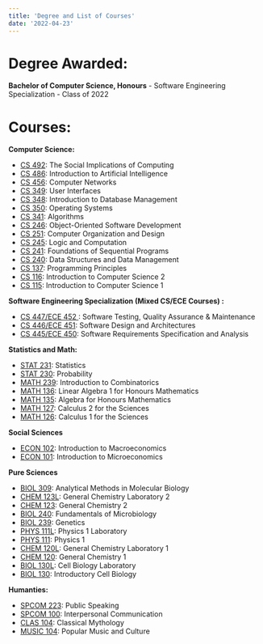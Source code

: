 ```yaml
---
title: 'Degree and List of Courses'
date: '2022-04-23'
---
```


# Degree Awarded:

**Bachelor of Computer Science, Honours** -
Software Engineering Specialization -
Class of 2022

# Courses:

**Computer Science:**

- [CS 492](https://uwflow.com/course/cs492): The Social Implications of Computing
- [CS 486](https://uwflow.com/course/cs486): Introduction to Artificial Intelligence
- [CS 456](https://uwflow.com/course/cs456): Computer Networks
- [CS 349](https://uwflow.com/course/cs349): User Interfaces
- [CS 348](https://uwflow.com/course/cs348): Introduction to Database Management
- [CS 350](https://uwflow.com/course/cs350): Operating Systems
- [CS 341](https://uwflow.com/course/cs341): Algorithms
- [CS 246](https://uwflow.com/course/cs246): Object-Oriented Software Development
- [CS 251](https://uwflow.com/course/cs251): Computer Organization and Design
- [CS 245](https://uwflow.com/course/cs245): Logic and Computation
- [CS 241](https://uwflow.com/course/cs241): Foundations of Sequential Programs
- [CS 240](https://uwflow.com/course/cs240): Data Structures and Data Management
- [CS 137](https://uwflow.com/course/cs137): Programming Principles
- [CS 116](https://uwflow.com/course/cs116): Introduction to Computer Science 2
- [CS 115](https://uwflow.com/course/cs115): Introduction to Computer Science 1

**Software Engineering Specialization (Mixed CS/ECE Courses) :**

- [CS 447/ECE 452 ](https://uwflow.com/course/cs447): Software Testing, Quality Assurance \& Maintenance
- [CS 446/ECE 451](https://uwflow.com/course/cs446): Software Design and Architectures
- [CS 445/ECE 450](https://uwflow.com/course/cs445): Software Requirements Specification and Analysis

**Statistics and Math:**

- [STAT 231](https://uwflow.com/course/stat231): Statistics
- [STAT 230](https://uwflow.com/course/stat230): Probability
- [MATH 239](https://uwflow.com/course/math239): Introduction to Combinatorics
- [MATH 136](https://uwflow.com/course/math136): Linear Algebra 1 for Honours Mathematics
- [MATH 135](https://uwflow.com/course/math135): Algebra for Honours Mathematics
- [MATH 127](https://uwflow.com/course/math127): Calculus 2 for the Sciences
- [MATH 126](https://uwflow.com/course/math126): Calculus 1 for the Sciences

**Social Sciences**

- [ECON 102](https://uwflow.com/course/econ102): Introduction to Macroeconomics
- [ECON 101](https://uwflow.com/course/econ101): Introduction to Microeconomics

**Pure Sciences**

- [BIOL 309](https://uwflow.com/course/biol309): Analytical Methods in Molecular Biology
- [CHEM 123L](https://uwflow.com/course/chem123l): General Chemistry Laboratory 2
- [CHEM 123](https://uwflow.com/course/chem123): General Chemistry 2
- [BIOL 240](https://uwflow.com/course/biol240): Fundamentals of Microbiology
- [BIOL 239](https://uwflow.com/course/biol239): Genetics
- [PHYS 111L](https://uwflow.com/course/phys111l): Physics 1 Laboratory
- [PHYS 111](https://uwflow.com/course/phys111): Physics 1
- [CHEM 120L](https://uwflow.com/course/chem120l): General Chemistry Laboratory 1
- [CHEM 120](https://uwflow.com/course/chem120): General Chemistry 1
- [BIOL 130L](https://uwflow.com/course/biol130l): Cell Biology Laboratory
- [BIOL 130](https://uwflow.com/course/biol130): Introductory Cell Biology

**Humanties:**

- [SPCOM 223](https://uwflow.com/course/spcom223): Public Speaking
- [SPCOM 100](https://uwflow.com/course/spcom100): Interpersonal Communication
- [CLAS 104](https://uwflow.com/course/clas104): Classical Mythology
- [MUSIC 104](https://uwflow.com/course/music140): Popular Music and Culture
